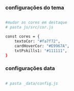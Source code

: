 ### configurações do tema

```bash

#mudar as cores em destaque
# pasta js/src/cor.js

const cores = {
    textoCor: "#fa7f72",
    cardHoverCor: "#E9967A",
    txtPskills1: "#111111",
}

```

### configurações data

```bash

# pasta _data/config.js

```
